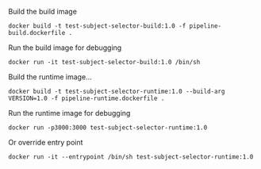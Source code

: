 Build the build image
```shell
docker build -t test-subject-selector-build:1.0 -f pipeline-build.dockerfile .
```

Run the build image for debugging
```shell
docker run -it test-subject-selector-build:1.0 /bin/sh
```

Build the runtime image...
```shell
docker build -t test-subject-selector-runtime:1.0 --build-arg VERSION=1.0 -f pipeline-runtime.dockerfile .
```

Run the runtime image for debugging
```shell
docker run -p3000:3000 test-subject-selector-runtime:1.0
```

Or override entry point
```
docker run -it --entrypoint /bin/sh test-subject-selector-runtime:1.0
```